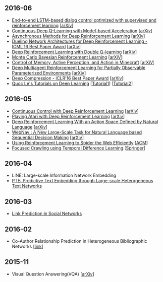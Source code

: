## 2016-06
- [End-to-end LSTM-based dialog control optimized with supervised and reinforcement learning](https://github.com/domarps/papers-i-read/blob/master/end-to-end-LSTM.md) [[arXiv](https://arxiv.org/abs/1606.01269#)]
- [Continuous Deep Q-Learning with Model-based Acceleration](https://github.com/domarps/papers-i-read/blob/master/contDeepRL.md) [[arXiv](http://arxiv.org/abs/1603.00748)]
- [Asynchronous Methods for Deep Reinforcement Learning](https://github.com/domarps/papers-i-read/blob/master/asyncMethodsDRL.md) [[arXiv](https://arxiv.org/abs/1602.01783)]
- [Dueling Network Architectures for Deep Reinforcement Learning - ICML'16 Best Paper Award](https://github.com/domarps/papers-i-read/blob/master/duelingNetworkArch.md) [[arXiv](http://arxiv.org/abs/1511.06581)]
- [Deep Reinforcement Learning with Double Q-learning](https://github.com/domarps/papers-i-read/blob/master/doubleQLearning.md) [[arXiv](http://arxiv.org/abs/1509.06461)]
- [Monte Carlo Bayesian Reinforcement Learning](https://github.com/domarps/papers-i-read/blob/master/MonteCarloBayesianRL.md) [[arXiV](http://arxiv.org/abs/1206.6449)]
- [Control of Memory, Active Perception, and Action in Minecraft](https://github.com/domarps/papers-i-read/blob/master/mineCraft.md) [[arXiV](http://arxiv.org/abs/1605.09128)]
- [Deep Multiagent Reinforcement Learning for Partially Observable Parameterized Environments](https://github.com/domarps/papers-i-read/blob/master/multiAgentRL.md) [[arXiv](http://arxiv.org/pdf/1511.04143.pdf)]
- [Deep Compression - ICLR'16 Best Paper Award](https://github.com/domarps/papers-i-read/blob/master/deepCompression.md) [[arXiv](http://arxiv.org/abs/1510.00149)]
- [Quoc Le's Tutorials on Deep Learning](http://www.trivedigaurav.com/blog/quoc-les-lectures-on-deep-learning/) [[Tutorial1](https://cs.stanford.edu/~quocle/tutorial1.pdf)] [[Tutorial2](https://cs.stanford.edu/~quocle/tutorial2.pdf)]

## 2016-05
- [Continuous Control with Deep Reinforcement Learning](https://github.com/domarps/papers-i-read/blob/master/contControlDRL.md) [[arXiv](http://arxiv.org/abs/1509.02971)]
- [Playing Atari with Deep Reinforcement Learning](https://github.com/domarps/papers-i-read/blob/master/playingAtari.md) [[arXiv](https://arxiv.org/abs/1312.5602)]
- [Deep Reinforcement Learning With an Action Space Defined by Natural Language](https://github.com/domarps/papers-i-read/blob/master/DRRN.md) [[arXiv](http://arxiv.org/abs/1511.04636)]
- [WebNav : A New Large-Scale Task for Natural Language based Sequential Decision Making](https://github.com/domarps/papers-i-read/blob/master/WebNav.md) [[arXiv](http://arxiv.org/abs/1602.02261)]
- [Using Reinforcement Learning to Spider the Web Efficiently](https://github.com/domarps/papers-i-read/blob/master/webSpidering.md) [[ACM](http://dl.acm.org/citation.cfm?id=657633)]
- [Focused Crawling using Temporal Difference Learning](https://github.com/domarps/papers-i-read/blob/master/TDLearning.md) [[Springer](http://link.springer.com/chapter/10.1007%2F978-3-540-24674-9_16)]

## 2016-04
- LINE: Large-scale Information Network Embedding
- [PTE: Predictive Text Embedding through Large-scale Heterogeneous Text Networks](https://chara.cs.illinois.edu/sites/cs591txt/files/0408-presentation.pdf)

## 2016-03
- [Link Prediction in Social Networks](https://uofi.box.com/s/nhgzf85bytamdglppbjgc0h4gkzq5zyo)

## 2016-02
- Co-Author Relationship Prediction in Heterogeneous Bibliographic Networks [[link](http://www.ccs.neu.edu/home/yzsun/papers/asonam11_pathpredict.pdf)]

## 2015-11
- Visual Question Answering(VQA) [[arXiv](http://arxiv.org/abs/1505.00468)]


